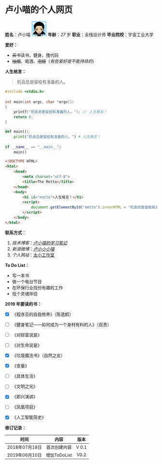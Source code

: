 # 卢小喵的个人网页



**姓名**：卢小喵  ![](./images/cartoon_50x50.jpg)           **年龄**：*27* 岁    **职业**：全栈设计师    **毕业院校**：宇宙工业大学

**爱好：**

- ~~买书~~读书，健身，撸代码
- ~~抽烟~~、喝酒、~~泡妞~~（*有些爱好是不能持续的*）

**人生格言：**

> 机会总是留给有准备的人。

```c
#include <stdio.h>

int main(int argc, char *argv[])
{
    printf("机会总是留给有准备的人。"); // 人生格言！
    return 0;
}
```

```python
def main():
    print("机会总是留给有准备的人。") # 人生格言！
    
if __name__ == "__main__":
    main()
```

```html
<!DOCTYPE HTML>
<html>
    <head>
        <meta charset="utf-8">
        <title>The Motto</title>
    </head>
    <body>
        <h1 id="motto">人生格言！</h1>
        <script>
            document.getElementById("motto").innerHTML = "机会总是留给有准备的人。";
        </script>
    </body>
</html>
```



**联系方式**：

1. *技术博客*：*[卢小喵的学习笔记](https://blog.csdn.net/lu_embedded)*
2. *新浪微博*：[*卢小小小喵*](http://weibo.com/luc2)
3. *个人网站*：[太小工作室](http://www.luckydarcy.top)



**To Do List：**

- 写一本书
- 做一个电台节目
- 在环保行业找份有趣的工作
- 找个灵魂伴侣



**2019 年要读的书：**

- [x] 《程序员的自我修养》（陈逸鹤）
- [ ] 《健身笔记——如何成为一个身材有料的人》（叔贵）
- [ ] 《对财富说是》
- [ ] 《对生命说是》
- [x] 《垃圾魔法书》（自然之友）
- [x] 《变量》
- [ ] 《具体生活》
- [ ] 《文明之光》
- [x] 《即兴演讲》
- [ ] 《凤凰项目》
- [x] 《人工智能简史》



**修订记录：**

|      时间      |     内容     | 版本  |
| :------------: | :----------: | :---: |
| 2018年07月18日 | 首次创建内容 | V 0.1 |
| 2019年06月10日 | 增加ToDoList | V0.2  |

